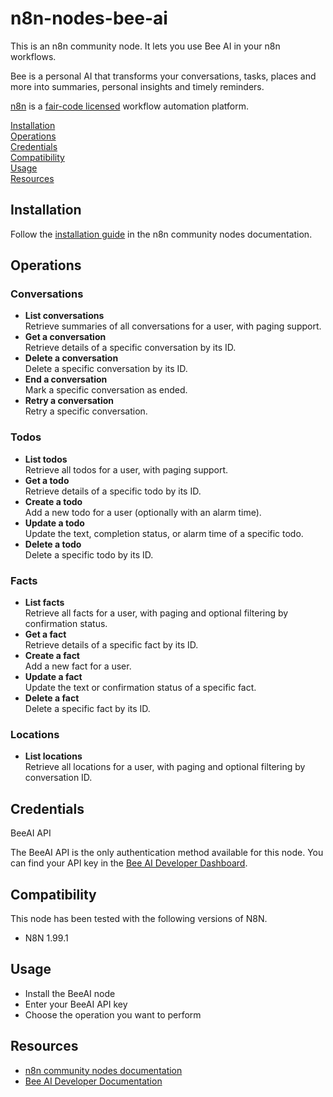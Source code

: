 # n8n-nodes-bee-ai

This is an n8n community node. It lets you use Bee AI in your n8n workflows.

Bee is a personal AI that transforms your conversations, tasks, places and more into summaries, personal insights and timely reminders.

[n8n](https://n8n.io/) is a [fair-code licensed](https://docs.n8n.io/reference/license/) workflow automation platform.

[Installation](#installation)  
[Operations](#operations)  
[Credentials](#credentials) <!-- delete if no auth needed -->  
[Compatibility](#compatibility)  
[Usage](#usage) <!-- delete if not using this section -->  
[Resources](#resources)

## Installation

Follow the [installation guide](https://docs.n8n.io/integrations/community-nodes/installation/) in the n8n community nodes documentation.

## Operations

### Conversations

- **List conversations**  
  Retrieve summaries of all conversations for a user, with paging support.
- **Get a conversation**  
  Retrieve details of a specific conversation by its ID.
- **Delete a conversation**  
  Delete a specific conversation by its ID.
- **End a conversation**  
  Mark a specific conversation as ended.
- **Retry a conversation**  
  Retry a specific conversation.

### Todos

- **List todos**  
  Retrieve all todos for a user, with paging support.
- **Get a todo**  
  Retrieve details of a specific todo by its ID.
- **Create a todo**  
  Add a new todo for a user (optionally with an alarm time).
- **Update a todo**  
  Update the text, completion status, or alarm time of a specific todo.
- **Delete a todo**  
  Delete a specific todo by its ID.

### Facts

- **List facts**  
  Retrieve all facts for a user, with paging and optional filtering by confirmation status.
- **Get a fact**  
  Retrieve details of a specific fact by its ID.
- **Create a fact**  
  Add a new fact for a user.
- **Update a fact**  
  Update the text or confirmation status of a specific fact.
- **Delete a fact**  
  Delete a specific fact by its ID.

### Locations

- **List locations**  
  Retrieve all locations for a user, with paging and optional filtering by conversation ID.

## Credentials

BeeAI API

The BeeAI API is the only authentication method available for this node. You can find your API key in the [Bee AI Developer Dashboard](https://developer.bee.computer/keys).

## Compatibility

This node has been tested with the following versions of N8N.

- N8N 1.99.1

## Usage

- Install the BeeAI node
- Enter your BeeAI API key
- Choose the operation you want to perform

## Resources

- [n8n community nodes documentation](https://docs.n8n.io/integrations/#community-nodes)
- [Bee AI Developer Documentation](https://developer.bee.computer/)
